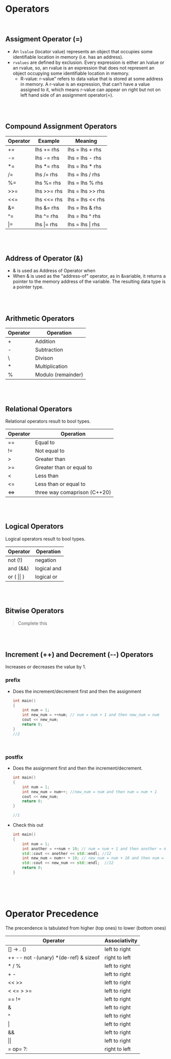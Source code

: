 # Operators

<br>

## Assigment Operator (=)

- An `lvalue` (locator value) represents an object that occupies some identifiable location in memory (i.e. has an address).
- `rvalues` are defined by exclusion. Every expression is either an lvalue or an rvalue, so, an rvalue is an expression that does not represent an object occupying some identifiable location in memory.
  - R-value: r-value” refers to data value that is stored at some address in memory. A r-value is an expression, that can’t have a value assigned to it, which means r-value can appear on right but not on left hand side of an assignment operator(=).

<br>
<br>

## Compound Assignment Operators

| Operator | Example     | Meaning          |
| -------- | ----------- | ---------------- |
| +=       | lhs += rhs  | lhs = lhs + rhs  |
| -=       | lhs -= rhs  | lhs = lhs - rhs  |
| \*=      | lhs \*= rhs | lhs = lhs \* rhs |
| /=       | lhs /= rhs  | lhs = lhs / rhs  |
| %=       | lhs %= rhs  | lhs = lhs % rhs  |
| >>=      | lhs >>= rhs | lhs = lhs >> rhs |
| <<=      | lhs <<= rhs | lhs = lhs << rhs |
| &=       | lhs &= rhs  | lhs = lhs & rhs  |
| ^=       | lhs ^= rhs  | lhs = lhs ^ rhs  |
| \|=      | lhs \|= rhs | lhs = lhs \| rhs |

<br>
<br>

## Address of Operator (&)

- & is used as Address of Operator when
- When & is used as the "address-of" operator, as in &variable, it returns a pointer to the memory address of the variable. The resulting data type is a pointer type.

<br>
<br>

## Arithmetic Operators

| Operator | Operation          |
| -------- | ------------------ |
| +        | Addition           |
| -        | Subtraction        |
| \        | Divison            |
| \*       | Multiplication     |
| %        | Modulo (remainder) |

<br>
<br>

## Relational Operators

Relational operators result to bool types.

| Operator | Operation                    |
| -------- | ---------------------------- |
| ==       | Equal to                     |
| !=       | Not equal to                 |
| >        | Greater than                 |
| >=       | Greater than or equal to     |
| <        | Less than                    |
| <=       | Less than or equal to        |
| <=>      | three way comaprison (C++20) |

<br>
<br>

## Logical Operators

Logical operators result to bool types.

| Operator    | Operation   |
| ----------- | ----------- |
| not (!)     | negation    |
| and (&&)    | logical and |
| or ( \|\| ) | logical or  |

<br>
<br>

## Bitwise Operators

> Complete this

<br>
<br>

## Increment (++) and Decrement (--) Operators

Increases or decreases the value by 1.

### prefix

- Does the increment/decrement first and then the assignment

  ```cpp
  int main()
  {
      int num = 1;
      int new_num = ++num; // num = num + 1 and then new_num = num
      cout << new_num;
      return 0;
  }
  //2
  ```

<br>

### postfix

- Does the assignment first and then the increment/decrement.

  ```cpp
  int main()
  {
      int num = 1;
      int new_num = num++; //new_num = num and then num = num + 1
      cout << new_num;
      return 0;
  }

  //1
  ```

* Check this out

  ```cpp
  int main()
  {
      int num = 1;
      int another = ++num + 10; // num = num + 1 and then another = num + 10;
      std::cout << another << std::endl; //12
      int new_num = num++ + 10; // new_num = num + 10 and then num = num + 1;
      std::cout << new_num << std::endl;  //12
      return 0;
  }
  ```

<br>
<br>
<br>

# Operator Precedence

The precendence is tabulated from higher (top ones) to lower (bottom ones)

| Operator                               | Associativity |
| -------------------------------------- | ------------- |
| [] -> . ()                             | left to right |
| ++ -- not -(unary) \*(de-ref) & sizeof | right to left |
| \* / %                                 | left to right |
| + -                                    | left to right |
| << >>                                  | left to right |
| < <= > >=                              | left to right |
| == !=                                  | left to right |
| &                                      | left to right |
| ^                                      | left to right |
| \|                                     | left to right |
| &&                                     | left to right |
| \|\|                                   | left to right |
| = op= ?:                               | right to left |

<br>
<br>
<br>
